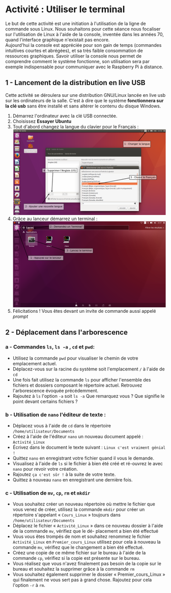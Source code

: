 # Activité : Utiliser le terminal

Le but de cette activité est une initiation à l'utilisation de la ligne de commande sous Linux. Nous souhaitons pour cette séance nous focaliser sur l'utilisation de Linux à l'aide de la console, inventée dans les années 70, quand l'interface graphique n'existait pas encore.<br/>Aujourd'hui la console est appréciée pour son gain de temps (commandes intuitives courtes et abrégées), et sa très faible consommation de ressources graphiques. Savoir utiliser la console nous permet de comprendre comment le système fonctionne, son utilisation sera par exemple indispensable pour communiquer avec le Raspberry Pi à distance.

## 1 - Lancement de la distribution en live USB

Cette activité se déroulera sur une distribution GNU/Linux lancée en live usb sur les ordinateurs de la salle. C'est à dire que le système **fonctionnera sur la clé usb** sans être installé et sans altérer le contenu du disque Windows.

1. Démarrez l'ordinateur avec la clé USB connectée.
2. Choisissez **Essayer Ubuntu**
3. Tout d'abord changez la langue du clavier pour le Français :
![](\tsti2d\linux\figures\screenclav.png)
4. Grâce au lanceur démarrez un terminal :
![](\tsti2d\linux\figures\screen_choix_term.png)
5. Félicitations ! Vous êtes devant un invite de commande aussi appelé *prompt*

## 2 - Déplacement dans l'arborescence

### a - Commandes ```ls```, ```ls -a``` , ```cd``` et ```pwd```:

* Utilisez la commande ```pwd``` pour visualiser le chemin de votre emplacement actuel.
* Déplacez-vous sur la racine du système soit l'emplacement ```/``` à l'aide de ```cd```
* Une fois fait utilisez la commande ```ls``` pour afficher l'ensemble des fichiers et dossiers composant le répertoire actuel. Retrouvez l'arborescence évoquée précédemment.
* Rajoutez à ```ls``` l'option ```-a``` soit ```ls -a``` Que remarquez vous ? Que signifie le point devant certains fichiers ?

### b - Utilisation de ```nano``` l'éditeur de texte :

* Déplacez vous à l'aide de ```cd``` dans le répertoire ```/home/utilisateur/Documents```
* Créez à l'aide de l'éditeur ```nano``` un nouveau document appelé : ```Activité_Linux```
* Écrivez dans le document le texte suivant : ```Linux c'est vraiment génial !```
* Quittez ```nano``` en enregistrant votre fichier quand il vous le demande.
* Visualisez à l'aide de ```ls``` si le fichier à bien été créé et ré-ouvrez le avec ```nano``` pour revoir votre création.
* Rajoutez ```ça c'est sûr !``` à la suite de votre texte.
* Quittez à nouveau ```nano``` en enregistrant une dernière fois.

### c - Utilisation de ```mv```, ```cp```, ```rm``` et ```mkdir```

* Vous souhaitez créer un nouveau répertoire où mettre le fichier que vous venez de créer, utilisez la commande ```mkdir``` pour créer un répertoire s'appelant « ```Cours_Linux``` » toujours dans ```/home/utilisateur/Documents```
* Déplacez le fichier « ```Activité_Linux``` » dans ce nouveau dossier à l'aide de la commande ```mv```, vérifiez que le dé-
placement a bien été effectué
* Vous vous êtes trompés de nom et souhaitez renommez le fichier ```Activité_Linux``` en ```Premier_cours_Linux``` utilisez pour cela à nouveau la commande ```mv```, vérifiez que le changement a bien été effectué.
* Créez une copie de ce même fichier sur le bureau à l'aide de la commande ```cp```, vérifiez si la copie est présente sur le bureau.
* Vous réalisez que vous n'avez finalement pas besoin de la copie sur le bureau et souhaitez la supprimer grâce à la commande ```rm```
* Vous souhaitez également supprimer le dossier « Premier_cours_Linux » qui finalement ne vous sert pas à grand chose. Rajoutez pour cela l'option ```-r``` à ```rm```.

